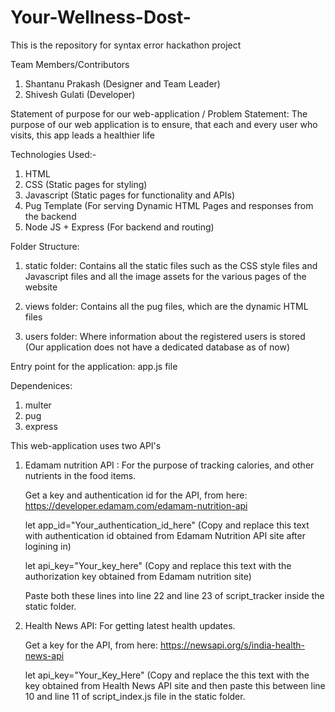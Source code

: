 # Your-Wellness-Dost-
This is the repository for syntax error hackathon project

Team Members/Contributors

1) Shantanu Prakash (Designer and Team Leader)
2) Shivesh Gulati (Developer)

Statement of purpose for our web-application / Problem Statement:
The purpose of our web application is to ensure, that each and every user who visits, this app leads a healthier life

Technologies Used:-

1) HTML
2) CSS  (Static pages for styling)
3) Javascript (Static pages for functionality and APIs)
4) Pug Template (For serving Dynamic HTML Pages and responses from the backend
5) Node JS + Express (For backend and routing)

Folder Structure:

1) static folder: Contains all the static files such as the CSS style files and Javascript files and all the image assets      for the various pages of the website

2) views folder: Contains all the  pug files, which are the dynamic HTML files

3) users folder: Where information about the registered users is stored (Our application does not have a dedicated database as of now)

Entry point for the application:
app.js file

Dependenices:
1) multer 
2) pug
3) express

This web-application uses two API's

1) Edamam nutrition API : For the purpose of tracking calories, and other nutrients in the food items.

   Get a key and authentication id for the API, from here: https://developer.edamam.com/edamam-nutrition-api
   
   let app_id="Your_authentication_id_here" (Copy and replace this text with authentication id obtained from Edamam             Nutrition API site after logining in)
   
   let api_key="Your_key_here" (Copy and replace this text with the authorization key obtained from Edamam nutrition site)
   
   Paste both these lines into line 22 and line 23 of script_tracker inside the static folder.
   

2) Health News API: For getting latest health updates.

   Get a key for the API, from here: https://newsapi.org/s/india-health-news-api
   
   let api_key="Your_Key_Here" (Copy and replace the this text with the key obtained from Health News API site and then        paste this between  line 10 and line 11 of script_index.js file in the static folder.
   


   
 
 
